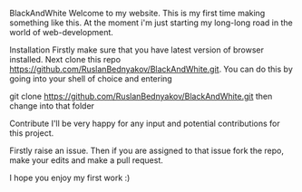 BlackAndWhite
Welcome to my website. This is my first time making something like this. At the moment i'm just starting my long-long road 
in the world of web-development.


Installation
Firstly make sure that you have latest version of browser installed. Next clone this repo https://github.com/RuslanBednyakov/BlackAndWhite.git. You can do this by going into your shell of choice and entering

git clone https://github.com/RuslanBednyakov/BlackAndWhite.git
then change into that folder

Contribute
I'll be very happy for any input and potential contributions for this project.

Firstly raise an issue. Then if you are assigned to that issue fork the repo, make your edits and make a pull request.

I hope you enjoy my first work :)
